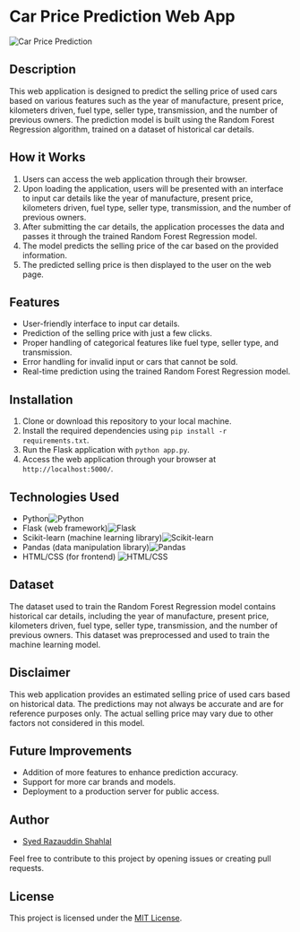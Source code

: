 # Car Price Prediction Web App

![Car Price Prediction](https://adspassets.blob.core.windows.net/1-3/content/service_forecasting.svg)

## Description

This web application is designed to predict the selling price of used cars based on various features such as the year of manufacture, present price, kilometers driven, fuel type, seller type, transmission, and the number of previous owners. The prediction model is built using the Random Forest Regression algorithm, trained on a dataset of historical car details.

## How it Works

1. Users can access the web application through their browser.
2. Upon loading the application, users will be presented with an interface to input car details like the year of manufacture, present price, kilometers driven, fuel type, seller type, transmission, and the number of previous owners.
3. After submitting the car details, the application processes the data and passes it through the trained Random Forest Regression model.
4. The model predicts the selling price of the car based on the provided information.
5. The predicted selling price is then displayed to the user on the web page.

## Features

- User-friendly interface to input car details.
- Prediction of the selling price with just a few clicks.
- Proper handling of categorical features like fuel type, seller type, and transmission.
- Error handling for invalid input or cars that cannot be sold.
- Real-time prediction using the trained Random Forest Regression model.

## Installation

1. Clone or download this repository to your local machine.
2. Install the required dependencies using `pip install -r requirements.txt`.
3. Run the Flask application with `python app.py`.
4. Access the web application through your browser at `http://localhost:5000/`.

## Technologies Used

- Python![Python](https://img.shields.io/badge/Python-3.7%2B-blue)
- Flask (web framework)![Flask](https://img.shields.io/badge/Flask-2.0.1-lightgrey)
- Scikit-learn (machine learning library)![Scikit-learn](https://img.shields.io/badge/Scikit--learn-0.24.2-orange)
- Pandas (data manipulation library)![Pandas](https://img.shields.io/badge/Pandas-1.3.0-brightgreen)
- HTML/CSS (for frontend) ![HTML/CSS](https://img.shields.io/badge/HTML%2FCSS-5%2B%20%7C%204.01%20%7C%203-blueviolet)

## Dataset

The dataset used to train the Random Forest Regression model contains historical car details, including the year of manufacture, present price, kilometers driven, fuel type, seller type, transmission, and the number of previous owners. This dataset was preprocessed and used to train the machine learning model.

## Disclaimer

This web application provides an estimated selling price of used cars based on historical data. The predictions may not always be accurate and are for reference purposes only. The actual selling price may vary due to other factors not considered in this model.

## Future Improvements

- Addition of more features to enhance prediction accuracy.
- Support for more car brands and models.
- Deployment to a production server for public access.

## Author

- [Syed Razauddin Shahlal](https://github.com/syedshahlal)

Feel free to contribute to this project by opening issues or creating pull requests.

## License

This project is licensed under the [MIT License](LICENSE).
